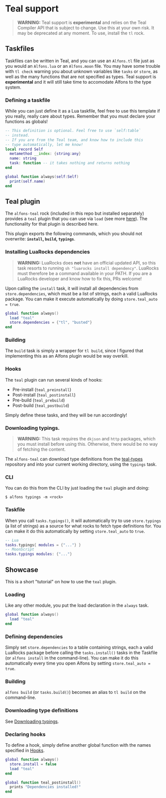 # Teal support

> **WARNING:** Teal support is **experimental** and relies on the Teal Compiler API that is subject to change. Use this at your own risk. It may be deprecated at any moment. To use, install the `tl` rock.

## Taskfiles

Taskfiles can be written in Teal, and you can use an `Alfons.tl` file just as you would an `Alfons.lua` or an `Alfons.moon` file. You may have some trouble with `tl check` warning you about unknown variables like `tasks` or `store`, as well as the many functions that are not specified as types. Teal support is **experimental** and it will still take time to accomodate Alfons to the type system.

### Defining a taskfile

While you can just define it as a Lua taskfile, feel free to use this template if you really, really care about types. Remember that you must declare your functions as globals!

```lua
-- This definition is optional. Feel free to use `self:table`
-- instead.
-- If you are from the Teal team, and know how to include this
-- type automatically, let me know!
local record Self
  metamethod __index: {string:any}
  name: string
  task: function -- it takes nothing and returns nothing
end

global function always(self:Self)
  print(self.name)
end
```

## Teal plugin

The `alfons-teal` rock (included in this repo but installed separately) provides a `teal` plugin that you can use via `load` (see more [here](loading.md)). The functionality for that plugin is described here.

This plugin exports the following commands, which you should not overwrite: **`install`, `build`, `typings`**.

### Installing LuaRocks dependencies

> **WARNING:** LuaRocks does **not** have an official updated API, so this task resorts to running `sh "luarocks install dependency"`. LuaRocks must therefore be a command available in your PATH. If you are a LuaRocks developer and know how to fix this, PRs welcome!

Upon calling the `install` task, it will install all dependencies from `store.dependencies`, which must be a list of strings, each a valid LuaRocks package. You can make it execute automatically by doing `store.teal_auto = true`.

```lua
global function always()
  load "teal"
  store.dependencies = {"tl", "busted"}
end
```

### Building

The `build` task is simply a wrapper for `tl build`, since I figured that implementing this as an Alfons plugin would be way overkill.

### Hooks

The `teal` plugin can run several kinds of hooks:

- Pre-install (`teal_preinstall`)
- Post-install (`teal_postinstall`)
- Pre-build (`teal_prebuild`)
- Post-build (`teal_postbuild`)

Simply define these tasks, and they will be run accordingly!

### Downloading typings.

> **WARNING:** This task requires the `dkjson` and `http` packages, which you must install before using this. Otherwise, there would be no way of fetching the content.

The `alfons-teal` can download type definitions from the [teal-types](//github.com/teal-language/teal-types) repository and into your current working directory, using the `typings` task.

### CLI

You can do this from the CLI by just loading the `teal` plugin and doing:

```
$ alfons typings -m <rock>
```

### Taskfile

When you call `tasks.typings()`, it will automatically try to use `store.typings` (a list of strings) as a source for what rocks to fetch type definitions for. You can make it do this automatically by setting `store.teal_auto` to `true`.

```lua
-- Lua
tasks.typings{ modules = {"..."} }
-- MoonScript
tasks.typings modules: {"..."}
```

## Showcase

This is a short "tutorial" on how to use the `teal` plugin.

### Loading

Like any other module, you put the load declaration in the `always` task.

```lua
global function always()
  load "teal"
end
```

### Defining dependencies

Simply set `store.dependencies` to a table containing strings, each a valid LuaRocks package before calling the `tasks.install()` tasks in the Taskfile (or `alfons install` in the command-line). You can make it do this automatically every time you open Alfons by setting `store.teal_auto = true`.

### Building

`alfons build` (or `tasks.build()`) becomes an alias to `tl build` on the command-line.

### Downloading type definitions

See [Downloading typings](#downloading-typings).

### Declaring hooks

To define a hook, simply define another global function with the names specified in [Hooks](#hooks).

```lua
global function always()
  store.install = false
  load "teal"
end

global function teal_postinstall()
  prints "Dependencies installed!"
end
```